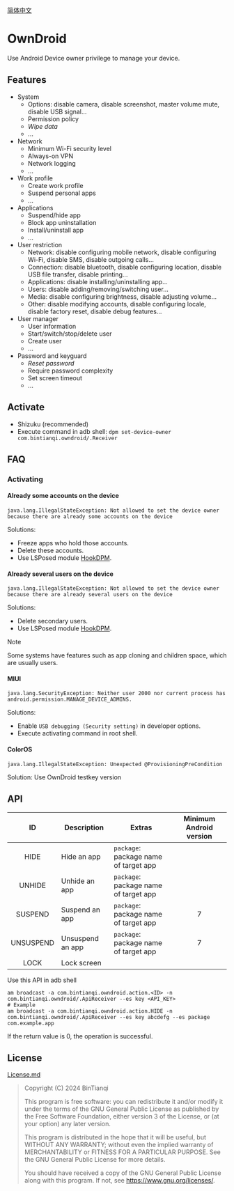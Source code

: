 [简体中文](Readme.md)

# OwnDroid

Use Android Device owner privilege to manage your device.

## Features

- System
  - Options: disable camera, disable screenshot, master volume mute, disable USB signal...
  - Permission policy
  - _Wipe data_
  - ...
- Network
  - Minimum Wi-Fi security level
  - Always-on VPN
  - Network logging
  - ...
- Work profile
  - Create work profile
  - Suspend personal apps
  - ...
- Applications
  - Suspend/hide app
  - Block app uninstallation
  - Install/uninstall app
  - ...
- User restriction
  - Network: disable configuring mobile network, disable configuring Wi-Fi, disable SMS, disable outgoing calls...
  - Connection: disable bluetooth, disable configuring location, disable USB file transfer, disable printing...
  - Applications: disable installing/uninstalling app...
  - Users: disable adding/removing/switching user...
  - Media: disable configuring brightness, disable adjusting volume...
  - Other: disable modifying accounts, disable configuring locale, disable factory reset, disable debug features...
- User manager
  - User information
  - Start/switch/stop/delete user
  - Create user
  - ...
- Password and keyguard
  - _Reset password_
  - Require password complexity
  - Set screen timeout
  - ...

## Activate

- Shizuku (recommended)
- Execute command in adb shell: `dpm set-device-owner com.bintianqi.owndroid/.Receiver`

## FAQ

### Activating

#### Already some accounts on the device

```text
java.lang.IllegalStateException: Not allowed to set the device owner because there are already some accounts on the device
```

Solutions:
- Freeze apps who hold those accounts.
- Delete these accounts.
- Use LSPosed module [HookDPM](https://github.com/BinTianqi/HookDPM).

#### Already several users on the device

```text
java.lang.IllegalStateException: Not allowed to set the device owner because there are already several users on the device
```

Solutions:
- Delete secondary users.
- Use LSPosed module [HookDPM](https://github.com/BinTianqi/HookDPM).

> [!NOTE]
> Some systems have features such as app cloning and children space, which are usually users.

#### MIUI

```text
java.lang.SecurityException: Neither user 2000 nor current process has android.permission.MANAGE_DEVICE_ADMINS.
```

Solutions:
- Enable `USB debugging (Security setting)` in developer options.
- Execute activating command in root shell.

#### ColorOS

```text
java.lang.IllegalStateException: Unexpected @ProvisioningPreCondition
```

Solution: Use OwnDroid testkey version

## API

|    ID     | Description      | Extras                                | Minimum Android version |
|:---------:|------------------|---------------------------------------|:-----------------------:|
|   HIDE    | Hide an app      | `package`: package name of target app |                         |
|  UNHIDE   | Unhide an app    | `package`: package name of target app |                         |
|  SUSPEND  | Suspend an app   | `package`: package name of target app |            7            |
| UNSUSPEND | Unsuspend an app | `package`: package name of target app |            7            |
|   LOCK    | Lock screen      |                                       |                         |

Use this API in adb shell
```shell
am broadcast -a com.bintianqi.owndroid.action.<ID> -n com.bintianqi.owndroid/.ApiReceiver --es key <API_KEY>
# Example
am broadcast -a com.bintianqi.owndroid.action.HIDE -n com.bintianqi.owndroid/.ApiReceiver --es key abcdefg --es package com.example.app
```
If the return value is 0, the operation is successful.

## License

[License.md](LICENSE.md)

> Copyright (C)  2024  BinTianqi
>
> This program is free software: you can redistribute it and/or modify it under the terms of the GNU General Public License as published by the Free Software Foundation, either version 3 of the License, or (at your option) any later version.
>
> This program is distributed in the hope that it will be useful, but WITHOUT ANY WARRANTY; without even the implied warranty of MERCHANTABILITY or FITNESS FOR A PARTICULAR PURPOSE.  See the GNU General Public License for more details.
>
> You should have received a copy of the GNU General Public License along with this program.  If not, see <https://www.gnu.org/licenses/>.

